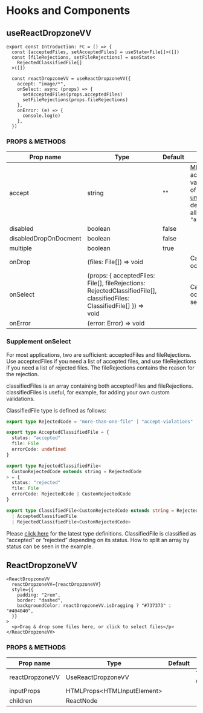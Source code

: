 # Hooks and Components

## useReactDropzoneVV

```tsx
export const Introduction: FC = () => {
  const [acceptedFiles, setAcceptedFiles] = useState<File[]>([])
  const [fileRejections, setFileRejections] = useState<
    RejectedClassifiedFile[]
  >([])

  const reactDropzoneVV = useReactDropzoneVV({
    accept: "image/*",
    onSelect: async (props) => {
      setAcceptedFiles(props.acceptedFiles)
      setFileRejections(props.fileRejections)
    },
    onError: (e) => {
      console.log(e)
    },
  })
```

### PROPS & METHODS

| Prop name             | Type                                                                                                                    | Default | Description                                                                                                                                                                                                                                                                                                                                                                                              |
| --------------------- | ----------------------------------------------------------------------------------------------------------------------- | ------- | -------------------------------------------------------------------------------------------------------------------------------------------------------------------------------------------------------------------------------------------------------------------------------------------------------------------------------------------------------------------------------------------------------- |
| accept                | string                                                                                                                  | ""      | [MDN](https://developer.mozilla.org/en-US/docs/Web/HTML/Attributes/accept) states the following: The accept attribute takes as its value a comma-separated list of one or more file types, or [unique file type specifiers](https://developer.mozilla.org/en-US/docs/Web/HTML/Attributes/accept#unique_file_type_specifiers), describing which file types to allow. ex: `"audio/*,image/webp,.jpg,.pdf"` |
| disabled              | boolean                                                                                                                 | false   |                                                                                                                                                                                                                                                                                                                                                                                                          |
| disabledDropOnDocment | boolean                                                                                                                 | false   |                                                                                                                                                                                                                                                                                                                                                                                                          |
| multiple              | boolean                                                                                                                 | true    |                                                                                                                                                                                                                                                                                                                                                                                                          |
| onDrop                | (files: File[]) => void                                                                                                 |         | Callback when Drop event occurs.                                                                                                                                                                                                                                                                                                                                                                         |
| onSelect              | (props: { acceptedFiles: File[], fileRejections: RejectedClassifiedFile[], classifiedFiles: ClassifiedFile[] }) => void |         | Callbacks when the Drop event occurs and when a file is selected in a dialog.                                                                                                                                                                                                                                                                                                                            |
| onError               | (error: Error) => void                                                                                                  |         |                                                                                                                                                                                                                                                                                                                                                                                                          |

### Supplement onSelect

For most applications, two are sufficient: acceptedFiles and fileRejections.
Use acceptedFiles if you need a list of accepted files, and use fileRejections if you need a list of rejected files.
The fileRejections contains the reason for the rejection.

classifiedFiles is an array containing both acceptedFiles and fileRejections.
classifiedFiles is useful, for example, for adding your own custom validations.

ClassifiedFile type is defined as follows:

```ts
export type RejectedCode = "more-than-one-file" | "accept-violations"

export type AcceptedClassifiedFile = {
  status: "accepted"
  file: File
  errorCode: undefined
}

export type RejectedClassifiedFile<
  CustonRejectedCode extends string = RejectedCode
> = {
  status: "rejected"
  file: File
  errorCode: RejectedCode | CustonRejectedCode
}

export type ClassifiedFile<CustonRejectedCode extends string = RejectedCode> =
  | AcceptedClassifiedFile
  | RejectedClassifiedFile<CustonRejectedCode>
```

Please [click here](https://github.com/yosipy/react-dropzone-vv/blob/main/lib/types.ts) for the latest type definitions.
ClassifiedFile is classified as “accepted” or “rejected” depending on its status.
How to split an array by status can be seen in the example.

## ReactDropzoneVV

```tsx
<ReactDropzoneVV
  reactDropzoneVV={reactDropzoneVV}
  style={{
    padding: "2rem",
    border: "dashed",
    backgroundColor: reactDropzoneVV.isDragging ? "#737373" : "#404040",
  }}
>
  <p>Drag & drop some files here, or click to select files</p>
</ReactDropzoneVV>
```

### PROPS & METHODS

| Prop name       | Type                          | Default | Description                             |
| --------------- | ----------------------------- | ------- | --------------------------------------- |
| reactDropzoneVV | UseReactDropzoneVV            |         | The return value of useReactDropzoneVV. |
| inputProps      | HTMLProps\<HTMLInputElement\> |         |                                         |
| children        | ReactNode                     |         |                                         |
